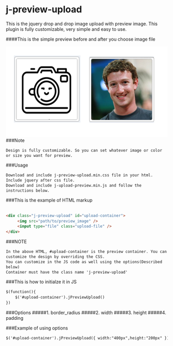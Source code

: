 # j-preview-upload
This is the jquery drop and drop image upload with preview image. This plugin is fully customizable, very simple and easy to use.

####This is the simple preview before and after you choose image file

![preview screenshot](https://github.com/waiyanhein/j-preview-upload/blob/master/preview_image.png)
###Note
```
Design is fully customizable. So you can set whatever image or color or size you want for preview.
```

###Usage
```
Download and include j-preview-upload.min.css file in your html.
Include jquery after css file.
Download and include j-upload-preview.min.js and follow the instructions below.
```

###This is the example of HTML markup

```html

<div class="j-preview-upload" id="upload-container">
     <img src="path/to/preview_image" />
     <input type="file" class="upload-file" />
</div>

```
###NOTE
```
In the above HTML, #upload-container is the preview container. You can customize the design by overriding the CSS.
You can customize in the JS code as well using the options(Described below)
Container must have the class name 'j-preview-upload'
```

###This is how to initialze it in JS
```html
$(function(){
	$('#upload-container').jPreviewUpload()
})
```

###Options
#####1. border_radius
#####2. width
#####3. height
#####4. padding

###Example of using options
```html
$('#upload-container').jPreviewUpload({ width:"400px",height:"200px" })
```
